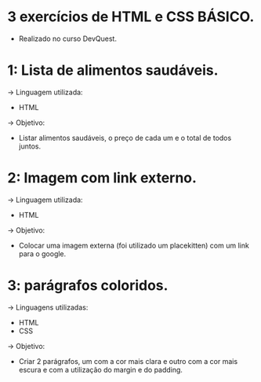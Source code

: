 # 3 exercícios de HTML e CSS BÁSICO. 
- Realizado no curso DevQuest.

# 1: Lista de alimentos saudáveis.
-> Linguagem utilizada:
- HTML 

-> Objetivo:
- Listar alimentos saudáveis, o preço de cada um e o total de todos juntos.

# 2: Imagem com link externo.
-> Linguagem utilizada:
- HTML 

-> Objetivo:
- Colocar uma imagem externa (foi utilizado um placekitten) com um link para o google.

# 3: parágrafos coloridos.
-> Linguagens utilizadas:
- HTML
- CSS 

-> Objetivo:
- Criar 2 parágrafos, um com a cor mais clara e outro com a cor mais escura e com a utilização do margin e do padding. 